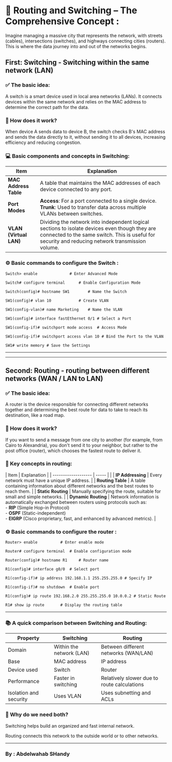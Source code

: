 # 🔁 Routing and Switching – The Comprehensive Concept :

Imagine managing a massive city that represents the network, with streets (cables), 
intersections (switches), and highways connecting cities (routers).
This is where the data journey into and out of the networks begins.

##  First: Switching - Switching within the same network (LAN)

### ✅ The basic idea:
A switch is a smart device used in local area networks (LANs). 
It connects devices within the same network and relies on the MAC address to determine the correct path for the data.

### 🧠 How does it work?
When device A sends data to device B, the switch checks B's MAC address and sends the data directly to it,
without sending it to all devices, increasing efficiency and reducing congestion.


### 💻 Basic components and concepts in Switching:

| Item | Explanation |
| ------ | ------ |
| **MAC Address Table** | A table that maintains the MAC addresses of each device connected to any port. |
| **Port Modes** | **Access**: For a port connected to a single device. <br> **Trunk**: Used to transfer data across multiple VLANs between switches. |
| **VLAN (Virtual LAN)** | Dividing the network into independent logical sections to isolate devices even though they are connected to the same switch. This is useful for security and reducing network transmission volume. |


### ⚙️ Basic commands to configure the Switch :

```
Switch> enable 				# Enter Advanced Mode

Switch# configure terminal 		# Enable Configuration Mode

Switch(config)# hostname SW1 		# Name the Switch

SW1(config)# vlan 10 			# Create VLAN

SW1(config-vlan)# name Marketing 	# Name the VLAN

SW1(config)# interface fastEthernet 0/1 # Select a Port

SW1(config-if)# switchport mode access 	# Access Mode

SW1(config-if)# switchport access vlan 10 # Bind the Port to the VLAN

SW1# write memory # Save the Settings

```

---

---

## Second: Routing - routing between different networks (WAN / LAN to LAN)

### ✅ The basic idea:
A router is the device responsible for connecting different networks together and determining the best route for data to take to reach its destination, like a road map.

### 🧠 How does it work?
If you want to send a message from one city to another (for example, from Cairo to Alexandria), you don't send it to your neighbor, but rather to the post office (router), which chooses the fastest route to deliver it.


### 📘 Key concepts in routing:

| Item | Explanation |
| ------------------- | ----- | |
| **IP Addressing** | Every network must have a unique IP address. |
| **Routing Table** | A table containing information about different networks and the best routes to reach them. |
| **Static Routing** | Manually specifying the route, suitable for small and simple networks. |
| **Dynamic Routing** | Network information is automatically exchanged between routers using protocols such as: <br> - **RIP** (Simple Hop-in Protocol) <br> - **OSPF** (Static-independent) <br> - **EIGRP** (Cisco proprietary, fast, and enhanced by advanced metrics). |


### ⚙️ Basic commands to configure the router :

```
Router> enable 			# Enter enable mode

Router# configure terminal 	# Enable configuration mode

Router(config)# hostname R1 	# Router name

R1(config)# interface g0/0 	# Select port

R1(config-if)# ip address 192.168.1.1 255.255.255.0 # Specify IP

R1(config-if)# no shutdown 	# Enable port

R1(config)# ip route 192.168.2.0 255.255.255.0 10.0.0.2 # Static Route

R1# show ip route 		# Display the routing table
```

---

### 📚 A quick comparison between Switching and Routing:

| Property | Switching | Routing |
| ---------------- | ----------------- | --------------- |
| Domain | Within the network (LAN) | Between different networks (WAN/LAN) |
| Base | MAC address | IP address |
| Device used | Switch | Router |
| Performance | Faster in switching | Relatively slower due to route calculations |
| Isolation and security | Uses VLAN | Uses subnetting and ACLs |


### 🧠 Why do we need both?
Switching helps build an organized and fast internal network.

Routing connects this network to the outside world or to other networks.

---

### **By : Abdelwahab SHandy**